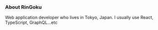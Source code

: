 ### About RinGoku
Web application developer who lives in Tokyo, Japan.
I usually use React, TypeScript, GraphQL...etc

